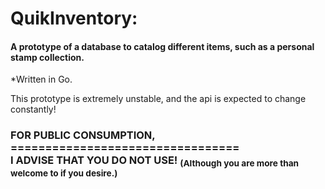 <h1> QuikInventory: </h1>
<h4> A prototype of a database to catalog different items, such as a personal stamp collection. </h4>
*Written in Go.

<div></div>

This prototype is extremely unstable, and the api is expected to change constantly!
<h3><b> FOR PUBLIC CONSUMPTION,
================================= <br>
I ADVISE THAT YOU DO NOT USE!
<sub> (Although you are more than welcome to if you desire.) </sub> </b></h3>

